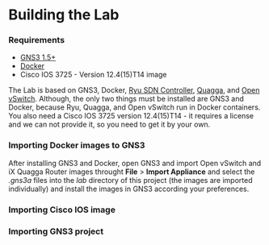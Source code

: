 # Building the Lab

### Requirements

* [GNS3 1.5+](https://www.gns3.com)
* [Docker](https://www.docker.com/)
* Cisco IOS 3725 - Version 12.4(15)T14 image

The Lab is based on GNS3, Docker, [Ryu SDN Controller](https://osrg.github.io/ryu/), [Quagga](http://www.nongnu.org/quagga/), and [Open vSwitch](http://openvswitch.org/). Although, the only two things must be installed are GNS3 and Docker, because Ryu, Quagga, and Open vSwitch run in Docker containers. You also need a Cisco IOS 3725 version 12.4(15)T14 - it requires a license and we can not provide it, so you need to get it by your own.

### Importing Docker images to GNS3

After installing GNS3 and Docker, open GNS3 and import Open vSwitch and iX Quagga Router images throught __File__ > __Import Appliance__ and select the _.gns3a_ files into the _lab_ directory of this project (the images are imported individually) and install the images in GNS3 according your preferences.


### Importing Cisco IOS image

### Importing GNS3 project
